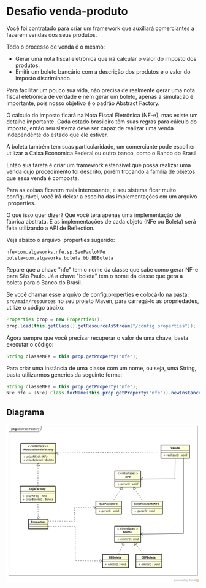 # Desafio venda-produto
Você foi contratado para criar um framework que auxiliará comerciantes a fazerem vendas dos seus produtos.

Todo o processo de venda é o mesmo:

* Gerar uma nota fiscal eletrônica que irá calcular o valor do imposto dos produtos.
* Emitir um boleto bancário com a descrição dos produtos e o valor do imposto discriminado.

Para facilitar um pouco sua vida, não precisa de realmente gerar uma nota fiscal eletrônica de verdade e nem gerar um boleto, apenas a simulação é importante, pois nosso objetivo é o padrão Abstract Factory.

O cálculo do imposto ficará na Nota Fiscal Eletrônica (NF-e), mas existe um detalhe importante. Cada estado brasileiro têm suas regras para cálculo do imposto, então seu sistema deve ser capaz de realizar uma venda independênte do estado que ele estiver.

A boleta também tem suas particularidade, um comerciante pode escolher utilizar a Caixa Economica Federal ou outro banco, como o Banco do Brasil.

Então sua tarefa é criar um framework estensível que possa realizar uma venda cujo procedimento foi descrito, porém trocando a família de objetos que essa venda é composta.

Para as coisas ficarem mais interessante, e seu sistema ficar muito configurável, você irá deixar a escolha das implementações em um arquivo .properties.

O que isso quer dizer? Que você terá apenas uma implementação de fábrica abstrata. E as implementações de cada objeto (NFe ou Boleta) será feita utilizando a API de Reflection.

Veja abaixo o arquivo .properties sugerido:

```shell
nfe=com.algaworks.nfe.sp.SaoPauloNFe
boleta=com.algaworks.boleta.bb.BBBoleta
```
Repare que a chave "nfe" tem o nome da classe que sabe como gerar NF-e para São Paulo. Já a chave "boleta" tem o nome da classe que gera a boleta para o Banco do Brasil.

Se você chamar esse arquivo de config.properties e colocá-lo na pasta: `src/main/resources` no seu projeto Maven, para carregá-lo as propriedades, utilize o código abaixo:

```java
Properties prop = new Properties();
prop.load(this.getClass().getResourceAsStream("/config.properties"));
```

Agora sempre que você precisar recuperar o valor de uma chave, basta executar o código:

```java
String classeNFe = this.prop.getProperty("nfe");
```

Para criar uma instância de uma classe com um nome, ou seja, uma String, basta utilizarmos generics da seguinte forma:

```java
String classeNFe = this.prop.getProperty("nfe");
NFe nfe = (NFe) Class.forName(this.prop.getProperty("nfe")).newInstance();
```

## Diagrama
![diagrama](diagrama.png)